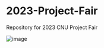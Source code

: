 # 2023-Project-Fair
Repository for 2023 CNU Project Fair

![image](https://github.com/jhYun505/2023-Project-Fair/assets/81208791/44a84623-5697-4488-a10a-a7f5e561f07c)
